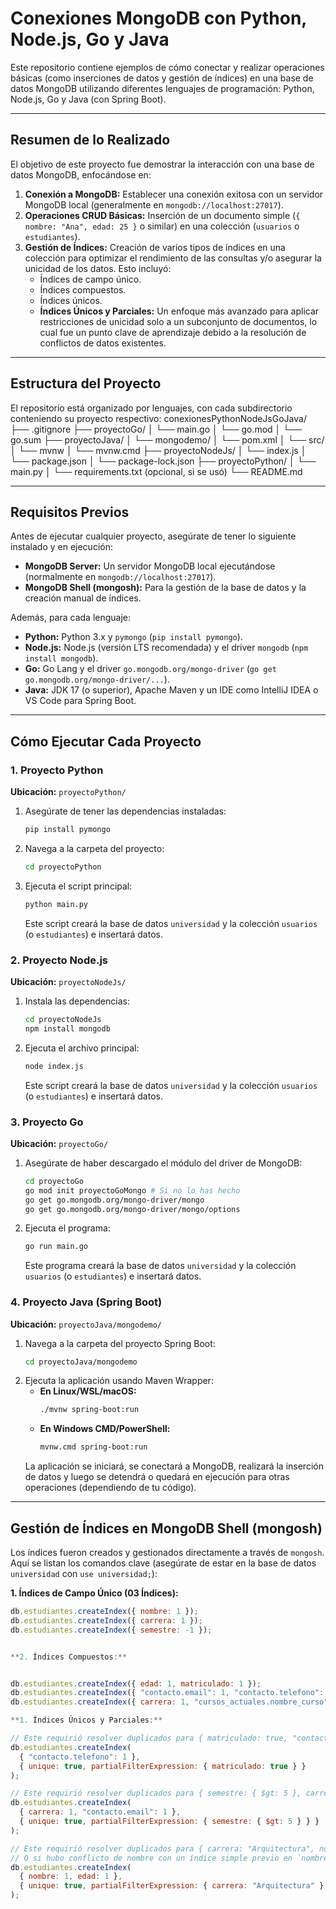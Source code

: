 # Conexiones MongoDB con Python, Node.js, Go y Java

Este repositorio contiene ejemplos de cómo conectar y realizar operaciones básicas (como inserciones de datos y gestión de índices) en una base de datos MongoDB utilizando diferentes lenguajes de programación: Python, Node.js, Go y Java (con Spring Boot).

---

## Resumen de lo Realizado

El objetivo de este proyecto fue demostrar la interacción con una base de datos MongoDB, enfocándose en:

1.  **Conexión a MongoDB:** Establecer una conexión exitosa con un servidor MongoDB local (generalmente en `mongodb://localhost:27017`).
2.  **Operaciones CRUD Básicas:** Inserción de un documento simple (`{ nombre: "Ana", edad: 25 }` o similar) en una colección (`usuarios` o `estudiantes`).
3.  **Gestión de Índices:** Creación de varios tipos de índices en una colección para optimizar el rendimiento de las consultas y/o asegurar la unicidad de los datos. Esto incluyó:
    * Índices de campo único.
    * Índices compuestos.
    * Índices únicos.
    * **Índices Únicos y Parciales:** Un enfoque más avanzado para aplicar restricciones de unicidad solo a un subconjunto de documentos, lo cual fue un punto clave de aprendizaje debido a la resolución de conflictos de datos existentes.

---

## Estructura del Proyecto

El repositorio está organizado por lenguajes, con cada subdirectorio conteniendo su proyecto respectivo:
conexionesPythonNodeJsGoJava/
├── .gitignore
├── proyectoGo/
│   └── main.go
│   └── go.mod
│   └── go.sum
├── proyectoJava/
│   └── mongodemo/
│       └── pom.xml
│       └── src/
│       └── mvnw
│       └── mvnw.cmd
├── proyectoNodeJs/
│   └── index.js
│   └── package.json
│   └── package-lock.json
├── proyectoPython/
│   └── main.py
│   └── requirements.txt (opcional, si se usó)
└── README.md

---

## Requisitos Previos

Antes de ejecutar cualquier proyecto, asegúrate de tener lo siguiente instalado y en ejecución:

* **MongoDB Server:** Un servidor MongoDB local ejecutándose (normalmente en `mongodb://localhost:27017`).
* **MongoDB Shell (mongosh):** Para la gestión de la base de datos y la creación manual de índices.

Además, para cada lenguaje:

* **Python:** Python 3.x y `pymongo` (`pip install pymongo`).
* **Node.js:** Node.js (versión LTS recomendada) y el driver `mongodb` (`npm install mongodb`).
* **Go:** Go Lang y el driver `go.mongodb.org/mongo-driver` (`go get go.mongodb.org/mongo-driver/...`).
* **Java:** JDK 17 (o superior), Apache Maven y un IDE como IntelliJ IDEA o VS Code para Spring Boot.

---

## Cómo Ejecutar Cada Proyecto

### 1. Proyecto Python

**Ubicación:** `proyectoPython/`

1.  Asegúrate de tener las dependencias instaladas:
    ```bash
    pip install pymongo
    ```
2.  Navega a la carpeta del proyecto:
    ```bash
    cd proyectoPython
    ```
3.  Ejecuta el script principal:
    ```bash
    python main.py
    ```
    Este script creará la base de datos `universidad` y la colección `usuarios` (o `estudiantes`) e insertará datos.

### 2. Proyecto Node.js

**Ubicación:** `proyectoNodeJs/`

1.  Instala las dependencias:
    ```bash
    cd proyectoNodeJs
    npm install mongodb
    ```
2.  Ejecuta el archivo principal:
    ```bash
    node index.js
    ```
    Este script creará la base de datos `universidad` y la colección `usuarios` (o `estudiantes`) e insertará datos.

### 3. Proyecto Go

**Ubicación:** `proyectoGo/`

1.  Asegúrate de haber descargado el módulo del driver de MongoDB:
    ```bash
    cd proyectoGo
    go mod init proyectoGoMongo # Si no lo has hecho
    go get go.mongodb.org/mongo-driver/mongo
    go get go.mongodb.org/mongo-driver/mongo/options
    ```
2.  Ejecuta el programa:
    ```bash
    go run main.go
    ```
    Este programa creará la base de datos `universidad` y la colección `usuarios` (o `estudiantes`) e insertará datos.

### 4. Proyecto Java (Spring Boot)

**Ubicación:** `proyectoJava/mongodemo/`

1.  Navega a la carpeta del proyecto Spring Boot:
    ```bash
    cd proyectoJava/mongodemo
    ```
2.  Ejecuta la aplicación usando Maven Wrapper:
    * **En Linux/WSL/macOS:**
        ```bash
        ./mvnw spring-boot:run
        ```
    * **En Windows CMD/PowerShell:**
        ```bash
        mvnw.cmd spring-boot:run
        ```
    La aplicación se iniciará, se conectará a MongoDB, realizará la inserción de datos y luego se detendrá o quedará en ejecución para otras operaciones (dependiendo de tu código).

---

## Gestión de Índices en MongoDB Shell (mongosh)

Los índices fueron creados y gestionados directamente a través de `mongosh`. Aquí se listan los comandos clave (asegúrate de estar en la base de datos `universidad` con `use universidad;`):

**1. Índices de Campo Único (03 Índices):**

```javascript
db.estudiantes.createIndex({ nombre: 1 });
db.estudiantes.createIndex({ carrera: 1 });
db.estudiantes.createIndex({ semestre: -1 });


**2. Índices Compuestos:**


db.estudiantes.createIndex({ edad: 1, matriculado: 1 });
db.estudiantes.createIndex({ "contacto.email": 1, "contacto.telefono": 1 });
db.estudiantes.createIndex({ carrera: 1, "cursos_actuales.nombre_curso": 1 });

**1. Índices Únicos y Parciales:**

// Este requirió resolver duplicados para { matriculado: true, "contacto.telefono": "987654321" }
db.estudiantes.createIndex(
  { "contacto.telefono": 1 },
  { unique: true, partialFilterExpression: { matriculado: true } }
);

// Este requirió resolver duplicados para { semestre: { $gt: 5 }, carrera: "..." , "contacto.email": "..." }
db.estudiantes.createIndex(
  { carrera: 1, "contacto.email": 1 },
  { unique: true, partialFilterExpression: { semestre: { $gt: 5 } } }
);

// Este requirió resolver duplicados para { carrera: "Arquitectura", nombre: "...", edad: "..." }
// O si hubo conflicto de nombre con un índice simple previo en `nombre`, se necesitó eliminar el anterior.
db.estudiantes.createIndex(
  { nombre: 1, edad: 1 },
  { unique: true, partialFilterExpression: { carrera: "Arquitectura" } }
);
